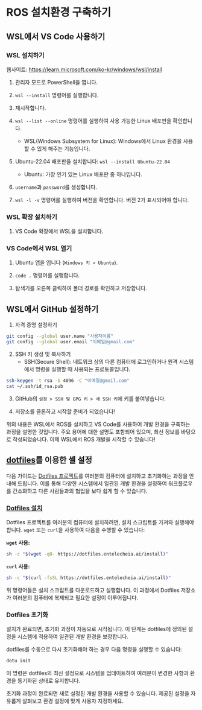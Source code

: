 # ROS 설치환경 구축하기

## WSL에서 VS Code 사용하기

### WSL 설치하기

웹사이트: https://learn.microsoft.com/ko-kr/windows/wsl/install

1. 관리자 모드로 PowerShell을 엽니다.

2. `wsl --install` 명령어를 실행합니다.

3. 재시작합니다.

4. `wsl --list --online` 명령어를 실행하여 사용 가능한 Linux 배포판을 확인합니다.

   - WSL(Windows Subsystem for Linux): Windows에서 Linux 환경을 사용할 수 있게 해주는 기능입니다.

5. Ubuntu-22.04 배포판을 설치합니다: `wsl --install Ubuntu-22.04`

   - Ubuntu: 가장 인기 있는 Linux 배포판 중 하나입니다.

6. `username`과 `password`를 생성합니다.

7. `wsl -l -v` 명령어를 실행하여 버전을 확인합니다. 버전 2가 표시되어야 합니다.

### WSL 확장 설치하기

1. VS Code 확장에서 WSL을 설치합니다.

### VS Code에서 WSL 열기

1. Ubuntu 앱을 엽니다 (`Windows 키 > Ubuntu`).

2. `code .` 명령어를 실행합니다.

3. 탐색기를 오른쪽 클릭하여 폴더 경로를 확인하고 저장합니다.

## WSL에서 GitHub 설정하기

1. 자격 증명 설정하기

```bash
git config --global user.name "사용자이름"
git config --global user.email "이메일@gmail.com"
```

2. SSH 키 생성 및 복사하기
   - SSH(Secure Shell): 네트워크 상의 다른 컴퓨터에 로그인하거나 원격 시스템에서 명령을 실행할 때 사용되는 프로토콜입니다.

```bash
ssh-keygen -t rsa -b 4096 -C "이메일@gmail.com"
cat ~/.ssh/id_rsa.pub
```

3. GitHub의 `설정 > SSH 및 GPG 키 > 새 SSH 키`에 키를 붙여넣습니다.

4. 저장소를 클론하고 시작할 준비가 되었습니다!

위의 내용은 WSL에서 ROS를 설치하고 VS Code를 사용하여 개발 환경을 구축하는 과정을 설명한 것입니다. 주요 용어에 대한 설명도 포함되어 있으며, 최신 정보를 바탕으로 작성되었습니다. 이제 WSL에서 ROS 개발을 시작할 수 있습니다!

## [dotfiles](https://dotfiles.entelecheia.ai/)를 이용한 셸 설정

다음 가이드는 [Dotfiles 프로젝트](https://dotfiles.entelecheia.ai/)를 여러분의 컴퓨터에 설치하고 초기화하는 과정을 안내해 드립니다. 이를 통해 다양한 시스템에서 일관된 개발 환경을 설정하여 워크플로우를 간소화하고 다른 사람들과의 협업을 보다 쉽게 할 수 있습니다.

### [Dotfiles 설치](https://dotfiles.entelecheia.ai/usage/)

Dotfiles 프로젝트를 여러분의 컴퓨터에 설치하려면, 설치 스크립트를 가져와 실행해야 합니다. `wget` 또는 `curl`을 사용하여 다음을 수행할 수 있습니다:

**`wget` 사용:**

```sh
sh -c "$(wget -qO- https://dotfiles.entelecheia.ai/install)"
```

**`curl` 사용:**

```sh
sh -c "$(curl -fsSL https://dotfiles.entelecheia.ai/install)"
```

위 명령어들은 설치 스크립트를 다운로드하고 실행합니다. 이 과정에서 Dotfiles 저장소가 여러분의 컴퓨터에 복제되고 필요한 설정이 이루어집니다.

### Dotfiles 초기화

설치가 완료되면, 초기화 과정이 자동으로 시작됩니다. 이 단계는 dotfiles에 정의된 설정을 시스템에 적용하여 일관된 개발 환경을 보장합니다.

dotfiles를 수동으로 다시 초기화해야 하는 경우 다음 명령을 실행할 수 있습니다:

```sh
dotu init
```

이 명령은 dotfiles의 최신 설정으로 시스템을 업데이트하여 여러분이 변경한 사항과 환경을 동기화된 상태로 유지합니다.

초기화 과정이 완료되면 새로 설정된 개발 환경을 사용할 수 있습니다. 제공된 설정을 자유롭게 살펴보고 환경 설정에 맞게 사용자 지정하세요.
